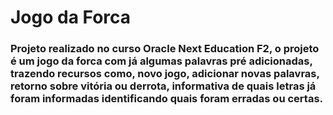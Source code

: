# Jogo da Forca
### Projeto realizado no curso Oracle Next Education F2, o projeto é um jogo da forca com já algumas palavras pré adicionadas, trazendo recursos como, novo jogo, adicionar novas palavras, retorno sobre vitória ou derrota, informativa de quais letras já foram informadas identificando quais foram erradas ou certas.
